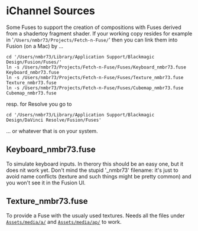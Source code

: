 # iChannel Sources

Some Fuses to support the creation of compositions with Fuses derived from a shadertoy fragment shader. If your working copy resides for example in '`/Users/nmbr73/Projects/Fetch-n-Fuse/`' then you can link them into Fusion (on a Mac) by ...
```
cd '/Users/nmbr73/Library/Application Support/Blackmagic Design/Fusion/Fuses/'
ln -s /Users/nmbr73/Projects/Fetch-n-Fuse/Fuses/Keyboard_nmbr73.fuse Keyboard_nmbr73.fuse
ln -s /Users/nmbr73/Projects/Fetch-n-Fuse/Fuses/Texture_nmbr73.fuse Texture_nmbr73.fuse
ln -s /Users/nmbr73/Projects/Fetch-n-Fuse/Fuses/Cubemap_nmbr73.fuse Cubemap_nmbr73.fuse
```

resp. for Resolve you go to
```
cd '/Users/nmbr73/Library/Application Support/Blackmagic Design/DaVinci Resolve/Fusion/Fuses'
```
... or whatever that is on your system.


## Keyboard_nmbr73.fuse

To simulate keyboard inputs. In therory this should be an easy one, but it does nit work yet. Don't mind the stupid '_nmbr73' filename: it's just to avoid name conflicts (texture and such things might be pretty common) and you won't see it in the Fusion UI.

## Texture_nmbr73.fuse

To provide a Fuse with the usualy used textures. Needs all the files under [`Assets/media/a/`](../Assets/media/a/) and [`Assets/media/ap/`](../Assets/media/a/) to work.
